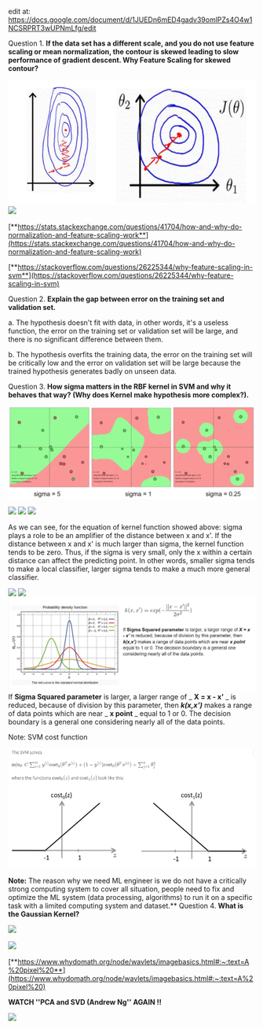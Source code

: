edit at: https://docs.google.com/document/d/1JUEDn6mED4gadv39omlPZs4O4w1NCSRPRT3wUPNmLfg/edit

Question 1. **If the data set has a different scale, and you do not use feature scaling or mean normalization, the contour is skewed leading to slow performance of gradient descent. Why Feature Scaling for skewed contour?**

![alt text](https://github.com/xxnguyenducanh/My-questions-with-Andrew-Ng-s-ML-course-/blob/main/the%20skewed%20contour%20with%20gradient%20descent.png)
![](RackMultipart20210126-4-klhv1x_html_4374cd085306ce15.png)

[**https://stats.stackexchange.com/questions/41704/how-and-why-do-normalization-and-feature-scaling-work**](https://stats.stackexchange.com/questions/41704/how-and-why-do-normalization-and-feature-scaling-work)

[**https://stackoverflow.com/questions/26225344/why-feature-scaling-in-svm**](https://stackoverflow.com/questions/26225344/why-feature-scaling-in-svm)

Question 2. **Explain the gap between error on the training set and validation set.**

a. The hypothesis doesn&#39;t fit with data, in other words, it&#39;s a useless function, the error on the training set or validation set will be large, and there is no significant difference between them.

b. The hypothesis overfits the training data, the error on the training set will be critically low and the error on validation set will be large because the trained hypothesis generates badly on unseen data.

Question 3. **How sigma matters in the RBF kernel in SVM and why it behaves that way? (Why does Kernel make hypothesis more complex?).**

![alt text](https://github.com/xxnguyenducanh/My-questions-with-Andrew-Ng-s-ML-course-/blob/main/RBF%20kernel%20in%20SVM.png)

![](RackMultipart20210126-4-klhv1x_html_8c08d81f870776cd.png) ![](RackMultipart20210126-4-klhv1x_html_6c8bfeb847e3fca3.png) ![](RackMultipart20210126-4-klhv1x_html_c7cca350679044a9.png)

  

As we can see, for the equation of kernel function showed above: sigma plays a role to be an amplifier of the distance between x and x&#39;. If the distance between x and x&#39; is much larger than sigma, the kernel function tends to be zero. Thus, if the sigma is very small, only the x within a certain distance can affect the predicting point. In other words, smaller sigma tends to make a local classifier, larger sigma tends to make a much more general classifier.

![](RackMultipart20210126-4-klhv1x_html_31cada1ea3aa0638.png) ![](RackMultipart20210126-4-klhv1x_html_d1af0e43a1f255de.png)
![alt text](https://github.com/xxnguyenducanh/My-questions-with-Andrew-Ng-s-ML-course-/blob/main/probability%20density%20function.png)
If **Sigma Squared parameter** is larger, a larger range of _ **X = x - x&#39;** _ is reduced, because of division by this parameter, then _**k(x,x&#39;)**_ makes a range of data points which are near _ **x point** _ equal to 1 or 0. The decision boundary is a general one considering nearly all of the data points.


Note: SVM cost function

![alt text](https://github.com/xxnguyenducanh/My-questions-with-Andrew-Ng-s-ML-course-/blob/main/SVM%20cost%20function.png)

**Note:** The reason why we need ML engineer is we do not have a critically strong computing system to cover all situation, people need to fix and optimize the ML system (data processing, algorithms) to run it on a specific task with a limited computing system and dataset.**
Question 4. **What is the Gaussian Kernel?**

![](RackMultipart20210126-4-klhv1x_html_58d2b887c6b1fdfb.png)

![](RackMultipart20210126-4-klhv1x_html_58d2b887c6b1fdfb.png)

[**https://www.whydomath.org/node/wavlets/imagebasics.html#:~:text=A%20pixel%20**](https://www.whydomath.org/node/wavlets/imagebasics.html#:~:text=A%20pixel%20)

**WATCH &#39;&#39;PCA and SVD (Andrew Ng&#39;&#39; AGAIN !!**

![](RackMultipart20210126-4-klhv1x_html_bd35e24d8405f559.png)
